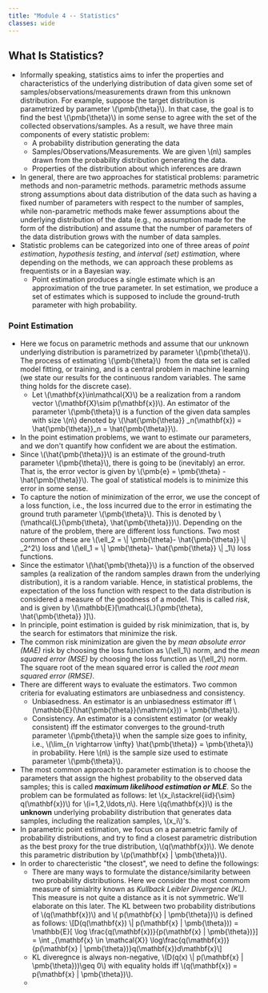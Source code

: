 ```yaml
---
title: "Module 4 -- Statistics"
classes: wide
---
```

## What Is Statistics?
* Informally speaking, statistics aims to infer the properties and characteristics of the underlying distribution of data given some set of samples/observations/measurements drawn from this unknown distribution. For example, suppose the target distribution is parametrized by parameter \\(\pmb{\theta}\\). In that case, the goal is to find the best \\(\pmb{\theta}\\) in some sense to agree with the set of the collected observations/samples. As a result, we have three main components of every statistic problem:
  - A probability distribution generating the data
  - Samples/Observations/Measurements. We are given \\(n\\) samples drawn from the probability distribution generating the data.
  - Properties of the distribution about which inferences are drawn
* In general, there are two approaches for statistical problems: parametric methods and non-parametric methods. parametric methods assume strong assumptions about data distribution of the data such as having a fixed number of parameters with respect to the number of samples, while non-parametric methods make fewer assumptions about the underlying distribution of the data (e.g., no assumption made for the form of the distribution) and assume that the number of parameters of the data distribution grows with the number of data samples.
* Statistic problems can be categorized into one of three areas of _point estimation_, _hypothesis testing_, and _interval (set) estimation_, where depending on the methods, we can approach these problems as frequentists or in a Bayesian way.
  - Point estimation produces a single estimate which is an approximation of the true parameter.  In set estimation, we produce a set of estimates which is supposed to include the ground-truth parameter with high probability.

### Point Estimation
* Here we focus on parametric methods and assume that our unknown underlying distribution is parametrized by parameter \\(\pmb{\theta}\\). The process of estimating \\(\pmb{\theta}\\) from the data set is called model fitting, or training, and is a central problem in machine learning (we state our results for the continuous random variables. The same thing holds for the discrete case).
  - Let \\(\mathbf{x}\in\mathcal{X}\\) be a realization from a random vector \\(\mathbf{X}\sim p(\mathbf{x})\\). An estimator of the parameter \\(\pmb{\theta}\\) is a function of the given data samples with size \\(n\\) denoted by \\(\hat{\pmb{\theta}} _n(\mathbf{x}) = \hat{\pmb{\theta}}_n =  \hat{\pmb{\theta}}\\).
* In the point estimation problems, we want to estimate our parameters, and we don't quantify how confident we are about the estimation.
* Since \\(\hat{\pmb{\theta}}\\) is an estimate of the ground-truth parameter \\(\pmb{\theta}\\), there is going to be (inevitably) an error. That is, the error vector is given by \\(\pmb{e} = \pmb{\theta} - \hat{\pmb{\theta}}\\). The goal of statistical models is to minimize this error in some sense.
* To capture the notion of minimization of the error, we use the concept of a loss function, i.e., the loss incurred due to the error in estimating the ground truth parameter \\(\pmb{\theta}\\). This is denoted by \\(\mathcal{L}(\pmb{\theta}, \hat{\pmb{\theta}})\\). Depending on the nature of the problem, there are different loss functions. Two most common of these are \\(\ell_2 = \\| \pmb{\theta}- \hat{\pmb{\theta}} \\| _2^2\\) loss and \\(\ell_1 = \\| \pmb{\theta}- \hat{\pmb{\theta}} \\| _1\\) loss functions.
* Since the estimator \\(\hat{\pmb{\theta}}\\) is a function of the observed samples (a realization of the random samples drawn from the underlying distribution), it is a random variable. Hence, in statistical problems, the expectation of the loss function with respect to the data distribution is considered a measure of the goodness of a model. This is called _risk_, and is given by \\(\mathbb{E}\[\mathcal{L}(\pmb{\theta}, \hat{\pmb{\theta}} )\]\\).
* In principle, point estimation is guided by risk minimization, that is, by the search for estimators that minimize the risk.
* The common risk minimization are given the by _mean absolute error (MAE)_ risk by choosing the loss function as \\(\ell_1\\) norm, and the _mean squared error (MSE)_ by choosing the loss function as \\(\ell_2\\) norm. The square root of the mean squared error is called the _root mean squared error (RMSE)_.
* There are different ways to evaluate the estimators. Two common criteria for evaluating estimators are unbiasedness and consistency.
  - Unbiasedness. An estimator is an unbiasedness estimator iff \\(\mathbb{E}(\hat{\pmb{\theta}}(\mathrm{x})) = \pmb{\theta}\\).
  - Consistency. An estimator is a consistent estimator (or weakly consistent) iff the estimator converges to the ground-truth parameter \\(\pmb{\theta}\\) when the sample size goes to infinity, i.e., \\(\lim_{n \rightarrow \infty} \hat{\pmb{\theta}} = \pmb{\theta}\\) in probability. Here \\(n\\) is the sample size used to estimate parameter \\(\pmb{\theta}\\).
* The most common approach to parameter estimation is to choose the parameters that assign the highest probability to the observed data samples; this is called _**maximum likelihood estimation or MLE**_. So the problem can be formulated as follows: let \\(x_i\stackrel{iid}{\sim} q(\mathbf{x})\\) for \\(i=1,2,\ldots,n\\). Here \\(q(\mathbf{x})\\) is the **unknown** underlying probability distribution that generates data samples, including the realization samples, \\(x_i\\)'s.
* In parametric point estimation, we focus on a parametric family of probability distributions, and try to find a closest parametric distribution as the best proxy for the true distribution, \\(q(\mathbf{x})\\). We denote this parametric distribution by \\(p(\mathbf{x} \| \pmb{\theta})\\).
* In order to charecteristic "the closest", we need to define the followings:
  - There are many ways to formulate the distance/similarity between two probability distributions. Here we consider the most commom measure of simialrity known as _Kullback Leibler Divergence (KL)_. This measure is not quite a distance as it is not symmetric. We'll elaborate on this later. The KL between two probability distributions of \\(q(\mathbf{x})\\) and \\( p(\mathbf{x} \| \pmb{\theta})\\) is defined as follows:
 \\[D(q(\mathbf{x}) \\| p(\mathbf{x} \| \pmb{\theta})) = \mathbb{E}\[ \log \frac{q(\mathbf{x})}{p(\mathbf{x} \| \pmb{\theta})}\] = \int _{\mathbf{x} \in \mathcal{X}} \log\frac{q(\mathbf{x})}{p(\mathbf{x} \| \pmb{\theta})}q(\mathbf{x})d\mathbf{x}\\]
  - KL diveregnce is always non-negative, \\(D(q(x) \\| p(\mathbf{x} \| \pmb{\theta}))\geq 0\\) with equality holds iff \\(q(\mathbf{x}) = p(\mathbf{x} \| \pmb{\theta})\\).
  - 
